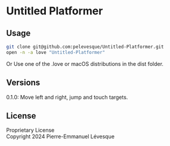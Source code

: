 # Untitled Platformer

## Usage

```bash
git clone git@github.com:pelevesque/Untitled-Platformer.git
open -n -a love "Untitled-Platformer"
```

Or Use one of the .love or macOS distributions in the dist folder.

## Versions

0.1.0: Move left and right, jump and touch targets.

## License

Proprietary License\
Copyright 2024 Pierre-Emmanuel Lévesque
